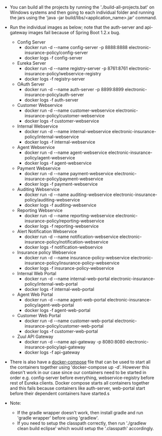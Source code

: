 * You can build all the projects by running the './build-all-projects.bat' on Windows systems and then going to each individual folder and running the 
jars using the 'java -jar build/libs/<application_name>.jar' command.        
* Run the individual images as below; note that the auth-server and api-gateway images fail because of Spring Boot 1.2.x bug.
    * Config Server
        * docker run -d --name config-server -p 8888:8888 electronic-insurance-policy/config-server
        * docker logs -f config-server
    * Eureka Server
        * docker run -d --name registry-server -p 8761:8761 electronic-insurance-policy/webservice-registry
        * docker logs -f registry-server
    * OAuth Server
        * docker run -d --name auth-server -p 8899:8899 electronic-insurance-policy/auth-server
        * docker logs -f auth-server
    * Customer Webservice    
        * docker run -d --name customer-webservice electronic-insurance-policy/customer-webservice
        * docker logs -f customer-webservice
    * Internal Webservice    
        * docker run -d --name internal-webservice electronic-insurance-policy/internal-webservice
        * docker logs -f internal-webservice
    * Agent Webservice    
        * docker run -d --name agent-webservice electronic-insurance-policy/agent-webservice
        * docker logs -f agent-webservice
	* Payment Webservice    
        * docker run -d --name payment-webservice electronic-insurance-policy/payment-webservice
        * docker logs -f payment-webservice
	* Auditing Webservice    
        * docker run -d --name auditing-webservice electronic-insurance-policy/auditing-webservice
        * docker logs -f auditing-webservice
	* Reporting Webservice    
        * docker run -d --name reporting-webservice electronic-insurance-policy/reporting-webservice
        * docker logs -f reporting-webservice
	* Alert Notification Webservice    
        * docker run -d --name notification-webservice electronic-insurance-policy/notification-webservice
        * docker logs -f notification-webservice
	* Insurance policy Webservice    
        * docker run -d --name insurance-policy-webservice electronic-insurance-policy/insurance-policy-webservice
        * docker logs -f insurance-policy-webservice
    * Internal Web Portal    
        * docker run -d --name internal-web-portal electronic-insurance-policy/internal-web-portal
        * docker logs -f internal-web-portal
	* Agent Web Portal    
        * docker run -d --name agent-web-portal electronic-insurance-policy/agent-web-portal
        * docker logs -f agent-web-portal
	* Customer Web Portal    
        * docker run -d --name customer-web-portal electronic-insurance-policy/customer-web-portal
        * docker logs -f customer-web-portal
    * Zuul API Gateway    
        * docker run -d --name api-gateway -p 8080:8080 electronic-insurance-policy/api-gateway
        * docker logs -f api-gateway

* There is also have a [docker-compose](https://docs.docker.com/compose/) file that can be used to start all 
the containers together using 'docker-compose up -d'. However this doesn't work in our case since our containers need 
to be started in order e.g. config-server before everything, webservice-registry before rest of Eureka clients. 
Docker compose starts all containers together and this fails because containers like auth-server, web-portal start 
before their dependent containers have started.s        

* Note:
    * If the gradle wrapper doesn't work, then install gradle and run 'gradle wrapper' before using 'gradlew'.
    * If you need to setup the classpath correctly, then run './gradlew clean build eclipse' which would setup the 
	'.classpath' accordingly.